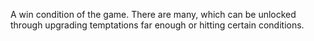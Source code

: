 A win condition of the game. There are many, which can be unlocked through upgrading temptations far enough or hitting certain conditions. 